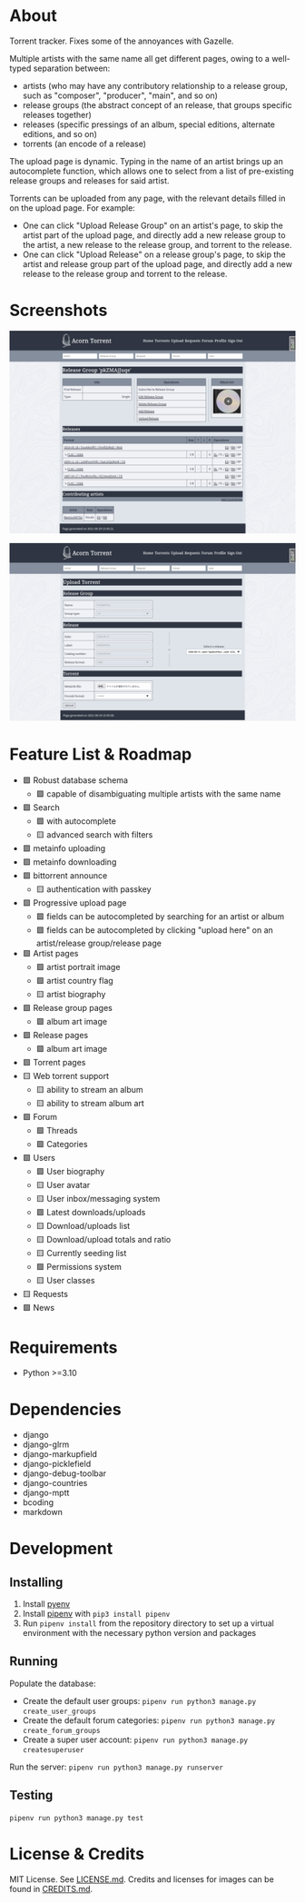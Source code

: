 # About

Torrent tracker. Fixes some of the annoyances with Gazelle.

Multiple artists with the same name all get different pages, owing to a well-typed separation between:

* artists (who may have any contributory relationship to a release group, such as "composer", "producer", "main", and so on)
* release groups (the abstract concept of an release, that groups specific releases together)
* releases (specific pressings of an album, special editions, alternate editions, and so on)
* torrents (an encode of a release)

The upload page is dynamic. Typing in the name of an artist brings up an autocomplete function, which allows one to select from a list of pre-existing release groups and releases for said artist.

Torrents can be uploaded from any page, with the relevant details filled in on the upload page. For example:

* One can click "Upload Release Group" on an artist's page, to skip the artist part of the upload page, and directly add a new release group to the artist, a new release to the release group, and torrent to the release.
* One can click "Upload Release" on a release group's page, to skip the artist and release group part of the upload page, and directly add a new release to the release group and torrent to the release.

# Screenshots

![Release group page](/screenshots/release-group-page.png)

![Upload page](/screenshots/upload-page.png)

# Feature List & Roadmap

* 🟩 Robust database schema
	- 🟩 capable of disambiguating multiple artists with the same name
* 🟩 Search
	- 🟩 with autocomplete
	- 🟨 advanced search with filters
* 🟩 metainfo uploading
* 🟩 metainfo downloading
* 🟩 bittorrent announce
	- 🟨 authentication with passkey
* 🟩 Progressive upload page
	- 🟩 fields can be autocompleted by searching for an artist or album
	- 🟩 fields can be autocompleted by clicking "upload here" on an artist/release group/release page
* 🟩 Artist pages
	- 🟩 artist portrait image
	- 🟩 artist country flag
	- 🟨 artist biography
* 🟩 Release group pages
	- 🟩 album art image
* 🟩 Release pages
	- 🟩 album art image
* 🟩 Torrent pages
* 🟨 Web torrent support
	- 🟨 ability to stream an album
	- 🟨 ability to stream album art
* 🟩 Forum
	- 🟩 Threads
	- 🟩 Categories
* 🟩 Users
	- 🟩 User biography
	- 🟨 User avatar
	- 🟨 User inbox/messaging system
	- 🟩 Latest downloads/uploads
	- 🟨 Download/uploads list
	- 🟨 Download/upload totals and ratio
	- 🟨 Currently seeding list
	- 🟩 Permissions system
	- 🟨 User classes
* 🟨 Requests
* 🟩 News

# Requirements

* Python >=3.10

# Dependencies

* django
* django-glrm
* django-markupfield
* django-picklefield
* django-debug-toolbar
* django-countries
* django-mptt
* bcoding
* markdown

# Development

## Installing

1. Install [pyenv](https://github.com/pyenv/pyenv)
2. Install [pipenv](https://github.com/pypa/pipenv) with `pip3 install pipenv`
3. Run `pipenv install` from the repository directory to set up a virtual environment with the necessary python version and packages

## Running

Populate the database:

* Create the default user groups: `pipenv run python3 manage.py create_user_groups`
* Create the default forum categories: `pipenv run python3 manage.py create_forum_groups`
* Create a super user account: `pipenv run python3 manage.py createsuperuser`

Run the server: `pipenv run python3 manage.py runserver`

## Testing

`pipenv run python3 manage.py test`

# License & Credits

MIT License. See [LICENSE.md](../master/LICENSE.md). Credits and licenses for images can be found in [CREDITS.md](../master/CREDITS.md).
